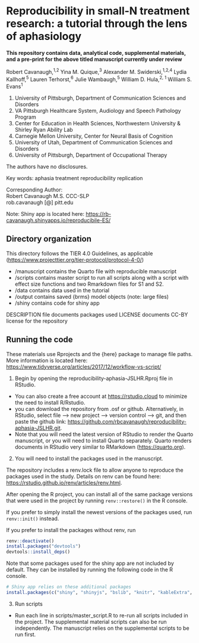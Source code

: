 # Reproducibility in small-N treatment research: a tutorial through the lens of aphasiology

**This repository contains data, analytical code, supplemental materials, and a pre-print for the above titled manuscript currently under review**

Robert Cavanaugh,<sup>1,2</sup> Yina M. Quique,<sup>3</sup> Alexander M. Swiderski,<sup>1,2,4</sup> Lydia Kallhoff,<sup>5</sup> Lauren Terhorst,<sup>6</sup> Julie Wambaugh,<sup>5</sup> William D. Hula,<sup>2, 1</sup> William S. Evans<sup>1</sup>

1. University of Pittsburgh, Department of Communication Sciences and Disorders
2. VA Pittsburgh Healthcare System, Audiology and Speech Pathology Program
3. Center for Education in Health Sciences, Northwestern University & Shirley Ryan Ability Lab
4. Carnegie Mellon University, Center for Neural Basis of Cognition
5. University of Utah, Department of Communication Sciences and Disorders
6. University of Pittsburgh, Department of Occupational Therapy

The authors have no disclosures.

Key words: aphasia treatment reproducibility replication

Corresponding Author:  
Robert Cavanaugh M.S. CCC-SLP  
rob.cavanaugh [@] pitt.edu

Note: Shiny app is located here: https://rb-cavanaugh.shinyapps.io/reproducibile-ES/

## Directory organization

This directory follows the TIER 4.0 Guidelines, as applicable (https://www.projecttier.org/tier-protocol/protocol-4-0/)

- /manuscript contains the Quarto file with reproducible manuscript
- /scripts contains master script to run all scripts along with a script 
with effect size functions and two Rmarkdown files for S1 and S2. 
- /data contains data used in the tutorial
- /output contains saved {brms} model objects (note: large files)
- /shiny contains code for shiny app

DESCRIPTION file documents packages used
LICENSE documents CC-BY license for the repository

## Running the code

These materials use Rprojects and the {here} package to manage file paths. More
information is located here: https://www.tidyverse.org/articles/2017/12/workflow-vs-script/

1. Begin by opening the reproducibility-aphasia-JSLHR.Rproj file in RStudio. 

- You can also create a free account at https://rstudio.cloud to minimize the need
to install R/Rstudio. 
- you can download the repository from .osf or github. Alternatively, in RStudio, 
select file --> new project --> version control --> git, and then paste the
github link: https://github.com/rbcavanaugh/reproducibility-aphasia-JSLHR.git.
- Note that you will need the latest version of RStudio to render the Quarto manuscript,
or you will need to install Quarto separately. Quarto renders documents in RStudio
very similar to RMarkdown (https://quarto.org).

2. You will need to install the packages used in the manuscript. 

The repository includes a renv.lock file to allow anyone to reproduce the 
packages used in the study. Details on renv can be found here: https://rstudio.github.io/renv/articles/renv.html. 

After opening the R project, you can install all of the same package versions
that were used in the project by running `renv::restore()` in the R console. 

If you prefer to simply install the newest versions of the packages used,
run `renv::init()` instead. 

If you prefer to install the packages without renv, run

```r
renv::deactivate()
install.packages("devtools")
devtools::install_deps()
```

Note that some packages used for the shiny app are not included by default. They
can be installed by running the following code in the R console.

```r
# Shiny app relies on these additional packages
install.packages(c("shiny", "shinyjs", "bslib", "knitr", "kableExtra", "formattable"))
```

3. Run scripts 

- Run each line in scripts/master_script.R to re-run all scripts included in
the project. The supplemental material scripts can also be run independently. 
The manuscript relies on the supplemental scripts to be run first. 
